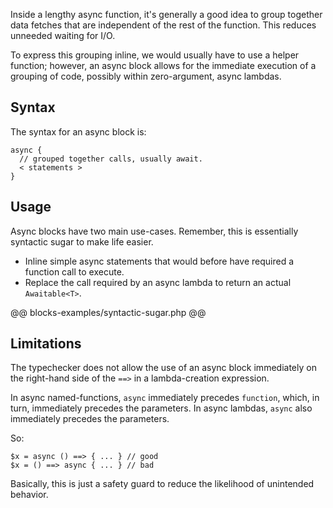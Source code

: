 Inside a lengthy async function, it's generally a good idea to group together data fetches that are independent of the rest of the
function. This reduces unneeded waiting for I/O.

To express this grouping inline, we would usually have to use a helper function; however, an async block allows for the immediate execution
of a grouping of code, possibly within zero-argument, async lambdas.

## Syntax

The syntax for an async block is:

```
async {
  // grouped together calls, usually await.
  < statements >
}
```

## Usage

Async blocks have two main use-cases. Remember, this is essentially syntactic sugar to make life easier.
- Inline simple async statements that would before have required a function call to execute.
- Replace the call required by an async lambda to return an actual `Awaitable<T>`.

@@ blocks-examples/syntactic-sugar.php @@

## Limitations

The typechecker does not allow the use of an async block immediately on the right-hand side of the `==>` in a lambda-creation expression.

In async named-functions, `async` immediately precedes `function`, which, in turn, immediately precedes the parameters. In async
lambdas, `async` also immediately precedes the parameters.

So:
```
$x = async () ==> { ... } // good
$x = () ==> async { ... } // bad
```

Basically, this is just a safety guard to reduce the likelihood of unintended behavior.
